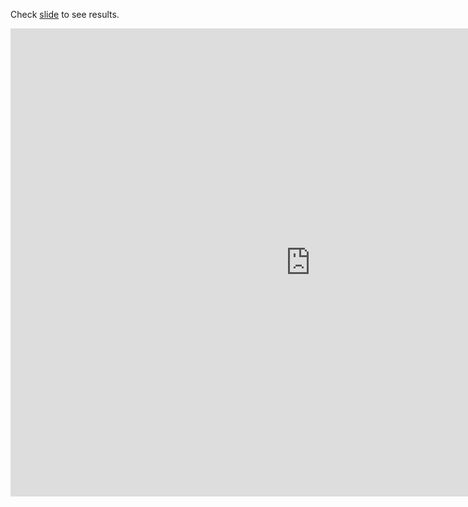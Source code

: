
Check [slide](https://docs.google.com/presentation/d/1lDu0Y55zyEVeDQdTs2QqqlYAeGcNTtyP1xWEDBconz0/edit?usp=sharing) to see results. 


<iframe src="https://docs.google.com/presentation/d/1lDu0Y55zyEVeDQdTs2QqqlYAeGcNTtyP1xWEDBconz0/embed?start=false&loop=false&delayms=3000" frameborder="0" width="960" height="749" allowfullscreen="true" mozallowfullscreen="true" webkitallowfullscreen="true"></iframe>

